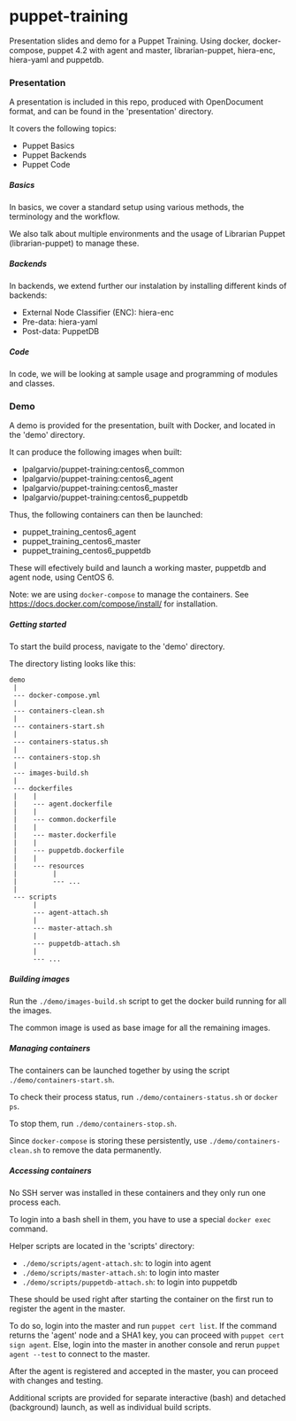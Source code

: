 # puppet-training
Presentation slides and demo for a Puppet Training.
Using docker, docker-compose, puppet 4.2 with agent and master, librarian-puppet, hiera-enc, hiera-yaml and puppetdb.


### Presentation

A presentation is included in this repo, produced with OpenDocument format, and can be found in the 'presentation' directory.

It covers the following topics:
- Puppet Basics
- Puppet Backends
- Puppet Code

##### Basics

In basics, we cover a standard setup using various methods, the terminology and the workflow.

We also talk about multiple environments and the usage of Librarian Puppet (librarian-puppet) to manage these.

##### Backends

In backends, we extend further our instalation by installing different kinds of backends:
 - External Node Classifier (ENC): hiera-enc
 - Pre-data: hiera-yaml
 - Post-data: PuppetDB

##### Code

In code, we will be looking at sample usage and programming of modules and classes.


### Demo

A demo is provided for the presentation, built with Docker, and located in the 'demo' directory.

It can produce the following images when built:
- lpalgarvio/puppet-training:centos6_common
- lpalgarvio/puppet-training:centos6_agent
- lpalgarvio/puppet-training:centos6_master
- lpalgarvio/puppet-training:centos6_puppetdb

Thus, the following containers can then be launched:
- puppet_training_centos6_agent
- puppet_training_centos6_master
- puppet_training_centos6_puppetdb

These will efectively build and launch a working master, puppetdb and agent node, using CentOS 6.

Note: we are using `docker-compose` to manage the containers.
See https://docs.docker.com/compose/install/ for installation.

##### Getting started

To start the build process, navigate to the 'demo' directory.

The directory listing looks like this:

```
demo
 |
 --- docker-compose.yml
 |
 --- containers-clean.sh
 |
 --- containers-start.sh
 |
 --- containers-status.sh
 |
 --- containers-stop.sh
 |
 --- images-build.sh
 |
 --- dockerfiles
 |    |
 |    --- agent.dockerfile
 |    |
 |    --- common.dockerfile
 |    |
 |    --- master.dockerfile
 |    |
 |    --- puppetdb.dockerfile
 |    |
 |    --- resources
 |         |
 |         --- ...
 |
 --- scripts
      |
      --- agent-attach.sh
      |
      --- master-attach.sh
      |
      --- puppetdb-attach.sh
      |
      --- ...
```

##### Building images

Run the `./demo/images-build.sh` script to get the docker build running for all the images.

The common image is used as base image for all the remaining images.

##### Managing containers

The containers can be launched together by using the script `./demo/containers-start.sh`.

To check their process status, run `./demo/containers-status.sh` or `docker ps`.

To stop them, run `./demo/containers-stop.sh`.

Since `docker-compose` is storing these persistently, use `./demo/containers-clean.sh` to remove the data permanently.

##### Accessing containers

No SSH server was installed in these containers and they only run one process each.

To login into a bash shell in them, you have to use a special `docker exec` command.

Helper scripts are located in the 'scripts' directory:
- `./demo/scripts/agent-attach.sh`: to login into agent
- `./demo/scripts/master-attach.sh`: to login into master
- `./demo/scripts/puppetdb-attach.sh`: to login into puppetdb

These should be used right after starting the container on the first run to register the agent in the master.

To do so, login into the master and run `puppet cert list`.
If the command returns the 'agent' node and a SHA1 key, you can proceed with `puppet cert sign agent`.
Else, login into the master in another console and rerun `puppet agent --test` to connect to the master.

After the agent is registered and accepted in the master, you can proceed with changes and testing.

Additional scripts are provided for separate interactive (bash) and detached (background) launch, as well as individual build scripts.

